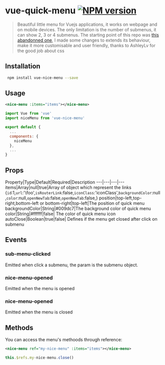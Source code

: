 # vue-quick-menu [![NPM version](https://img.shields.io/npm/v/vue-quick-menu.svg)](https://www.npmjs.com/package/vue-quick-menu)

> Beautiful little menu for Vuejs applications, it works on webpage and on mobile devices. The only limitation is the number of submenus, it can show 2, 3 or 4 submenus.
> The starting point of this repo was 
[this abandonned one](https://github.com/AshleyLv/vue-quick-menu/blob/master/README.md),
> I made some changes to extends its behaviour, make it more customisable and user friendly, thanks to AshleyLv for the good job about css

## Installation

``` bash
 npm install vue-nice-menu --save
```

## Usage
``` xml
<nice-menu :items="items"></nice-menu>
```

``` javascript
import Vue from 'vue'
import niceMenu from 'vue-nice-menu'

export default {
  ...
  components: {
    niceMenu
  },
  ...
}
```
## Props

Property|Type|Default|Required|Description
---|---|---|---
items|Array|null|true|Array of object which represent the links {`id`:1,`url`:'\foo',`isRouterLink`:false,`iconClass`:'iconClass',`backgroundColor`:null,`color`:null,`openNewTab`:false,`openNewTab`:false,}
position|top-left,top-right,bottom-left or bottom-right|top-left|The position of quick menu
backgroundColor|String|#009dc7|The background color of quick menu
color|String|#ffffff|false| The color of quick menu icon
autoClose|Boolean|true|false| Defines if the menu get closed after click on submenu


## Events

### sub-menu-clicked
Emitted when click a submenu, the param is the submenu object.
### nice-menu-opened
Emitted when the menu is opened
### nice-menu-opened
Emitted when the menu is closed

## Methods

You can access the menu's methoods through reference:

``` xml
<nice-menu ref="my-nice-menu" :items="items"></nice-menu>
```
``` javascript
this.$refs.my-nice-menu.close()
```